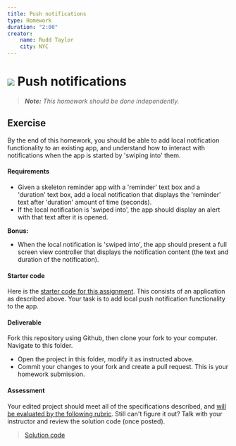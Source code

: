 ```yaml
---
title: Push notifications
type: Homework
duration: "2:00"
creator:
    name: Rudd Taylor
    city: NYC
---
```


# ![](https://ga-dash.s3.amazonaws.com/production/assets/logo-9f88ae6c9c3871690e33280fcf557f33.png) Push notifications

> ***Note:*** _This homework should be done independently._

## Exercise

By the end of this homework, you should be able to add local notification functionality to an existing app, and understand how to interact with notifications when the app is started by 'swiping into' them.

#### Requirements

- Given a skeleton reminder app with a 'reminder' text box and a 'duration' text box, add a local notification that displays the 'reminder' text after 'duration' amount of	 time (seconds).
- If the local notification is 'swiped into', the app should display an alert with that text after it is opened.

**Bonus:**

- When the local notification is 'swiped into', the app should present a full screen view controller that displays the notification content (the text and duration of the notification).

#### Starter code

Here is the [starter code for this assignment](starter-code). This consists of an application as described above. Your task is to add local push notification functionality to the app.

#### Deliverable

Fork this repository using Github, then clone your fork to your computer. Navigate to this folder. 
- Open the project in this folder, modify it as instructed above.
- Commit your changes to your fork and create a pull request. This is your homework submission.

#### Assessment

Your edited project should meet all of the specifications described, and [will be evaluated by the following rubric](/rubric.md). Still can't figure it out? Talk with your instructor and review the solution code (once posted).

> [Solution code](solution-code)